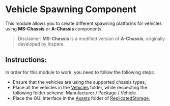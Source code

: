 # Vehicle Spawning Component
This module allows you to create different spawning platforms for vehicles using **MS-Chassis** or **A-Chassis** components.
> Disclaimer: **MS-Chassis** is a modified version of **A-Chassis**, originally developed by Inspare.

## Instructions:
In order for this module to work, you need to follow the following steps:
- Ensure that the vehicles are using the supported chassis types,
- Place all the vehicles in the [Vehicles](ReplicatedStorage/Vehicles) folder, while respecting the following folder scheme:
    Manufacturer / Package / Vehicle
- Place the GUI Interface in the [Assets](ReplicatedStorage/Assets) folder of [ReplicatedStorage](ReplicatedStorage),